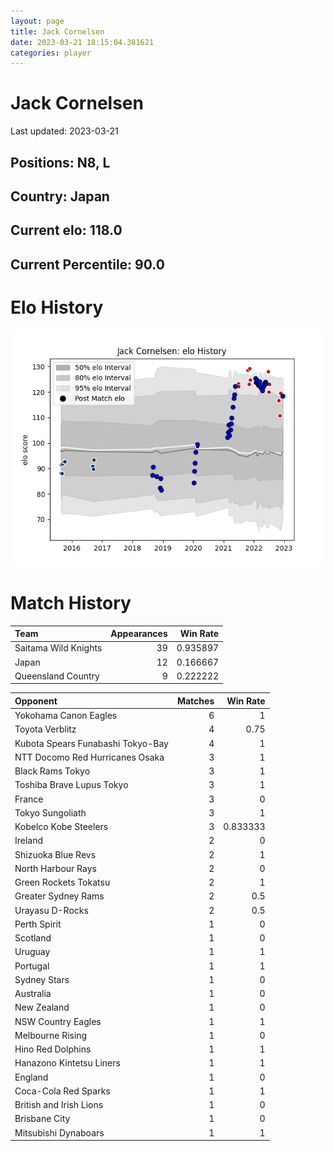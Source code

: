 ```yaml
---  
layout: page  
title: Jack Cornelsen  
date: 2023-03-21 18:15:04.381621  
categories: player  
---
```

# Jack Cornelsen


Last updated: 2023-03-21
## Positions: N8, L

## Country: Japan

## Current elo: 118.0

## Current Percentile: 90.0

# Elo History


![elo history](history_JackCornelsen.png)
# Match History


| Team                 |   Appearances |   Win Rate |
|:---------------------|--------------:|-----------:|
| Saitama Wild Knights |            39 |   0.935897 |
| Japan                |            12 |   0.166667 |
| Queensland Country   |             9 |   0.222222 |

| Opponent                          |   Matches |   Win Rate |
|:----------------------------------|----------:|-----------:|
| Yokohama Canon Eagles             |         6 |   1        |
| Toyota Verblitz                   |         4 |   0.75     |
| Kubota Spears Funabashi Tokyo-Bay |         4 |   1        |
| NTT Docomo Red Hurricanes Osaka   |         3 |   1        |
| Black Rams Tokyo                  |         3 |   1        |
| Toshiba Brave Lupus Tokyo         |         3 |   1        |
| France                            |         3 |   0        |
| Tokyo Sungoliath                  |         3 |   1        |
| Kobelco Kobe Steelers             |         3 |   0.833333 |
| Ireland                           |         2 |   0        |
| Shizuoka Blue Revs                |         2 |   1        |
| North Harbour Rays                |         2 |   0        |
| Green Rockets Tokatsu             |         2 |   1        |
| Greater Sydney Rams               |         2 |   0.5      |
| Urayasu D-Rocks                   |         2 |   0.5      |
| Perth Spirit                      |         1 |   0        |
| Scotland                          |         1 |   0        |
| Uruguay                           |         1 |   1        |
| Portugal                          |         1 |   1        |
| Sydney Stars                      |         1 |   0        |
| Australia                         |         1 |   0        |
| New Zealand                       |         1 |   0        |
| NSW Country Eagles                |         1 |   1        |
| Melbourne Rising                  |         1 |   0        |
| Hino Red Dolphins                 |         1 |   1        |
| Hanazono Kintetsu Liners          |         1 |   1        |
| England                           |         1 |   0        |
| Coca-Cola Red Sparks              |         1 |   1        |
| British and Irish Lions           |         1 |   0        |
| Brisbane City                     |         1 |   0        |
| Mitsubishi Dynaboars              |         1 |   1        |